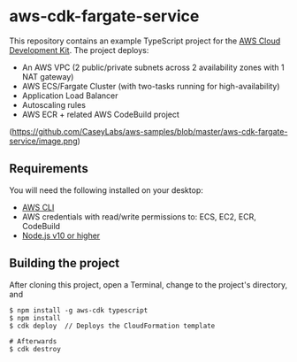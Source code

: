 # aws-cdk-fargate-service

This repository contains an example TypeScript project for the [AWS Cloud Development Kit](https://github.com/awslabs/aws-cdk). The project deploys:

- An AWS VPC (2 public/private subnets across 2 availability zones with 1 NAT gateway)
- AWS ECS/Fargate Cluster (with two-tasks running for high-availability)
- Application Load Balancer
- Autoscaling rules
- AWS ECR + related AWS CodeBuild project

(https://github.com/CaseyLabs/aws-samples/blob/master/aws-cdk-fargate-service/image.png)

## Requirements

You will need the following installed on your desktop:

- <a href="https://aws.amazon.com/cli/">AWS CLI</a>
- AWS credentials with read/write permissions to: ECS, EC2, ECR, CodeBuild
- <a href="https://nodejs.org/en/download/">Node.js v10 or higher</a>


## Building the project

After cloning this project, open a Terminal, change to the project's directory, and

```
$ npm install -g aws-cdk typescript
$ npm install
$ cdk deploy  // Deploys the CloudFormation template

# Afterwards
$ cdk destroy
```
